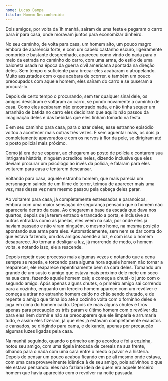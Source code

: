 ```yaml
---
nome: Lucas Bampa
titulo: Homem Desconhecido
---
```


Dois amigos, por volta da 1h manhã, saíram de uma festa e pegaram o carro para ir para casa, onde moravam juntos para economizar dinheiro.

No seu caminho, de volta para casa, um homem alto, um pouco magro embora de aparência forte, e com um cabelo castanho escuro, ligeiramente comprido e bastante desgrenhado, apareceu como vindo do nada para o meio da estrada no caminho do carro, com uma arma, do estilo de uma baioneta usada na época da guerra civil americana apontada na direção deles. Sem tempo o suficiente para brecar eles acabaram o atropelando. Muito assustados com o que acabara de ocorrer, e também um pouco preocupados com aquele homem, eles saíram do carro e se puseram a procurá-lo.

Depois de certo tempo o procurando, sem ter qualquer sinal dele, os amigos desistiram e voltaram ao carro, se pondo novamente a caminho de casa. Como eles acabaram não encontrado nada, e não tinha sequer um arranhão de batida no carro eles decidiram que aquilo não passou da imaginação deles e das bebidas que eles tinham tomado na festa.

E em seu caminho para casa, para o azar deles, esse estranho episódio voltou a acontecer mais outras três vezes. E sem aguentar mais, os dois já completamente apavorados e com os nervos à flor da pele, se dirigiram até o posto policial mais próximo.

Como já era de se esperar, ao chegarem ao posto de polícia e contarem sua intrigante história, ninguém acreditou neles, dizendo inclusive que eles deviam procurar um psicólogo ao invés da polícia, e falaram para eles voltarem para casa e tentarem descansar.

Voltando para casa, aquele estranho homem, que mais parecia um personagem saindo de um filme de terror, teimou de aparecer mais uma vez, mas dessa vez nem mesmo passou pela cabeça deles parar.

Ao voltarem para casa, já completamente estressados e paranoicos, embora com uma maior sensação de segurança pensado que o homem não apareceria dentro da casa. Ao chegarem a base da escada que dava nos quartos, depois de já terem entrado e trancado a porta, e inclusive as outras entradas como as janelas, eles veem na sala, por onde eles já haviam passado e não viram ninguém, o mesmo home, na mesma posição apontando sua arma para eles. Automaticamente, sem nem se dar conta do que estava fazendo, um dos amigos acende a luz, e com isso o homem desaparece. Ao tornar a desligar a luz, já morrendo de medo, o homem volta, e notando isso, ele a reacende.

Depois repetir esse processo mais algumas vezes e notando que a cena sempre se repetia, e torcendo para alguma hora aquele homem não tornar a reaparecer, ele reaparece repentinamente bem na cara deles. Tomando um grande de um susto o amigo que estava mais próximo dele mete um soco na sua cara, fazendo aquele homem cair, e começa a chutá-lo junto com o segundo amigo. Após apenas alguns chutes, o primeiro amigo sai correndo para a cozinho, enquanto um terceiro homem aparece com um revólver e começa a atirar no estranho homem caído no chão sendo chutado, e de repente o amigo que tinha ido até a cozinho volta com o forninho deles e joga em cima do homem caído. Depois de mais alguns chutes e tiros apenas para precaução os três param e último homem com o revólver diz para eles irem dormir e não se preocuparem que ele limparia e arrumaria tudo, e assim eles fizeram, já que eles já estavam completamente exaustos e cansados, se dirigindo para cama, e deixando, apenas por precaução algumas luzes ligadas pela casa.

Na manhã seguindo, quando o primeiro amigo acordou e foi a cozinha, notou seu amigo, com uma tigela intocada de cereais na sua frente, olhando para o nada com uma cara entre o medo o pavor e a histeria. Depois de pensar um pouco acabou ficando em pé ali mesmo onde estava, com uma cara provavelmente idêntica à de seu amigo, pois adivinhou o que ele estava pensando: eles não faziam ideia de quem era aquele terceiro homem que havia aparecido com o revólver na noite passada.

